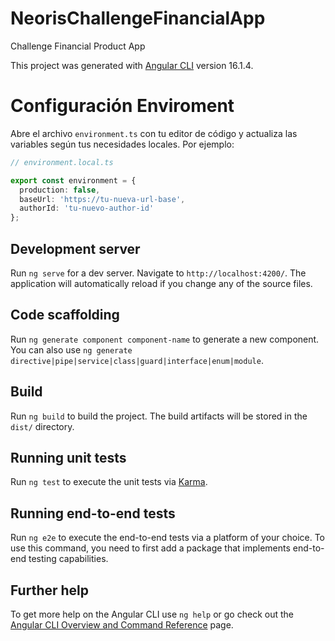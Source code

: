 # NeorisChallengeFinancialApp
Challenge Financial Product App

This project was generated with [Angular CLI](https://github.com/angular/angular-cli) version 16.1.4.

# Configuración Enviroment

Abre el archivo `environment.ts` con tu editor de código y actualiza las variables según tus necesidades locales. Por ejemplo:

```typescript
// environment.local.ts

export const environment = {
  production: false,
  baseUrl: 'https://tu-nueva-url-base',
  authorId: 'tu-nuevo-author-id'
};
```

## Development server

Run `ng serve` for a dev server. Navigate to `http://localhost:4200/`. The application will automatically reload if you change any of the source files.

## Code scaffolding

Run `ng generate component component-name` to generate a new component. You can also use `ng generate directive|pipe|service|class|guard|interface|enum|module`.

## Build

Run `ng build` to build the project. The build artifacts will be stored in the `dist/` directory.

## Running unit tests

Run `ng test` to execute the unit tests via [Karma](https://karma-runner.github.io).

## Running end-to-end tests

Run `ng e2e` to execute the end-to-end tests via a platform of your choice. To use this command, you need to first add a package that implements end-to-end testing capabilities.

## Further help

To get more help on the Angular CLI use `ng help` or go check out the [Angular CLI Overview and Command Reference](https://angular.io/cli) page.
